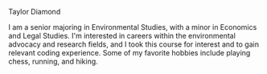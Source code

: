Taylor Diamond


I am a senior majoring in Environmental Studies, with a minor in Economics and Legal Studies. I'm interested in careers within the environmental advocacy and research fields, and I took this course for interest and to gain relevant coding experience. Some of my favorite hobbies include playing chess, running, and hiking.
